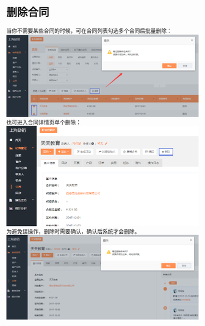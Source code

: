 # 删除合同

当你不需要某些合同的时候，可在合同列表勾选多个合同后批量删除：![](/assets/lix删除合同5.png)也可进入合同详情页单个删除：![](/assets/lix删除合同2.png)为避免误操作，删除时需要确认，确认后系统才会删除。![](/assets/lix删除合同4.png)

